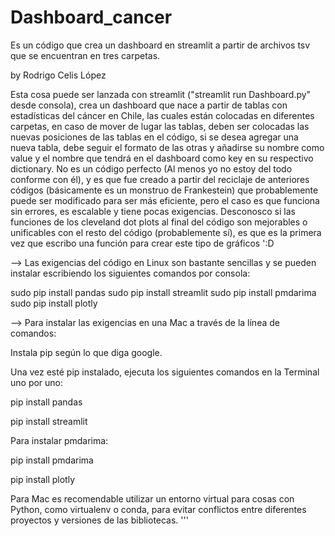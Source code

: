 # Dashboard_cancer
Es un código que crea un dashboard en streamlit a partir de archivos tsv que se encuentran en tres carpetas.

by Rodrigo Celis López

Esta cosa puede ser lanzada con streamlit ("streamlit run Dashboard.py" desde consola), crea un dashboard que nace a partir de tablas con estadísticas del cáncer en Chile, las cuales están colocadas en diferentes carpetas, en caso de mover de lugar las tablas, deben ser colocadas las nuevas posiciones de las tablas en el código, si se desea agregar una nueva tabla, debe seguir el formato de las otras y añadirse su nombre como value y el nombre que tendrá en el dashboard como key en su respectivo dictionary. No es un código perfecto (Al menos yo no estoy del todo conforme con él), y es que fue creado a partir del reciclaje de anteriores códigos (básicamente es un monstruo de Frankestein) que probablemente puede ser modificado para ser más eficiente, pero el caso es que funciona sin errores, es escalable y tiene pocas exigencias. Desconosco si las funciones de los cleveland dot plots al final del código son mejorables o unificables con el resto del código (probablemente sí), es que es la primera vez que escribo una función para crear este tipo de gráficos ':D

--> Las exigencias del código en Linux son bastante sencillas y se pueden instalar escribiendo los siguientes comandos por consola:

sudo pip install pandas
sudo pip install streamlit
sudo pip install pmdarima
sudo pip install plotly


--> Para instalar las exigencias en una Mac a través de la línea de comandos:

Instala pip según lo que diga google.

Una vez esté pip instalado, ejecuta los siguientes comandos en la Terminal uno por uno:

   pip install pandas

   pip install streamlit

   Para instalar pmdarima:

   pip install pmdarima

   pip install plotly

Para Mac es recomendable utilizar un entorno virtual para cosas con Python, como virtualenv o conda, para evitar conflictos entre diferentes proyectos y versiones de las bibliotecas.
'''
